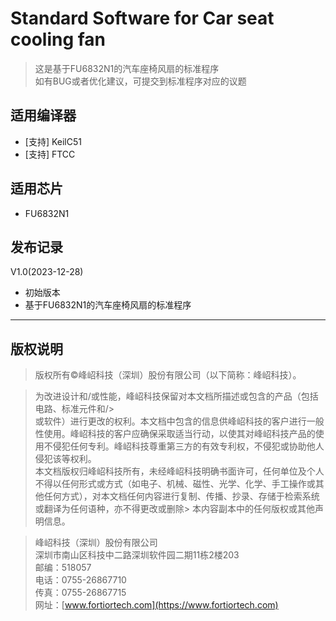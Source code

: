 # Standard Software for Car seat cooling fan

> 这是基于FU6832N1的汽车座椅风扇的标准程序  
> 如有BUG或者优化建议，可提交到标准程序对应的议题

## 适用编译器


- [支持] KeilC51
- [支持] FTCC

## 适用芯片
- FU6832N1

## 发布记录




V1.0(2023-12-28)
- 初始版本
- 基于FU6832N1的汽车座椅风扇的标准程序
---

## 版权说明
> 版权所有©峰岹科技（深圳）股份有限公司（以下简称：峰岹科技）。<br>

> 为改进设计和/或性能，峰岹科技保留对本文档所描述或包含的产品（包括电路、标准元件和/><br>或软件）进行更改的权利。本文档中包含的信息供峰岹科技的客户进行一般性使用。峰岹科技的客户应确保采取适当行动，以使其对峰岹科技产品的使用不侵犯任何专利。峰岹科技尊重第三方的有效专利权，不侵犯或协助他人侵犯该等权利。<br>
> 本文档版权归峰岹科技所有，未经峰岹科技明确书面许可，任何单位及个人不得以任何形式或方式（如电子、机械、磁性、光学、化学、手工操作或其他任何方式），对本文档任何内容进行复制、传播、抄录、存储于检索系统或翻译为任何语种，亦不得更改或删除> 本内容副本中的任何版权或其他声明信息。<br>

> 峰岹科技（深圳）股份有限公司<br>
> 深圳市南山区科技中二路深圳软件园二期11栋2楼203<br>
> 邮编：518057<br>
> 电话：0755-26867710<br>
> 传真：0755-26867715<br>
> 网址：[www.fortiortech.com](https://www.fortiortech.com)
